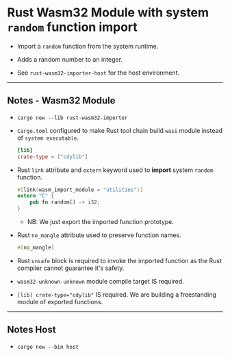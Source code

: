 # Rust Wasm32 Module with system `random` function import

* Import a `random` function from the system runtime.

* Adds a random number to an integer.

* See `rust-wasm32-importer-host` for the host environment.

---

## Notes - Wasm32 Module

* `cargo new --lib rust-wasm32-importer`

* `Cargo.toml` configured to make Rust tool chain build `wasi` module instead of `system executable`.

    ```toml
    [lib]
    crate-type = ["cdylib"]
    ```

* Rust `link` attribute and `extern` keyword used to __import__ system `random` function.

    ```rust
    #[link(wasm_import_module = "utilities")]
    extern "C" {
        pub fn random() -> i32;
    }
    ```

    * NB: We just export the imported function prototype.

* Rust `no_mangle` attribute used to preserve function names.

    ```rust
    #[no_mangle]
    ```

* Rust `unsafe` block is required to invoke the imported function as the Rust compiler cannot guarantee it's safety.

* `wasm32-unknown-unknown` module compile target IS required.

* `[lib] crate-type="cdylib"` IS required. We are building a freestanding module of exported functions.


---

## Notes Host

* `cargo new --bin host`

